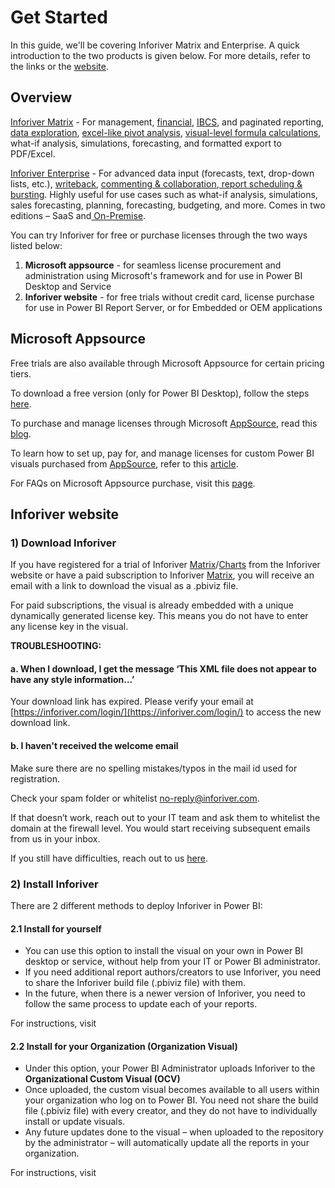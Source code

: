 # Get Started

In this guide, we'll be covering Inforiver Matrix and Enterprise. A quick introduction to the two products is given below. For more details, refer to the links or the [website](https://inforiver.com/).

## Overview

[Inforiver Matrix](https://inforiver.com/matrix/) - For management, [financial](https://inforiver.com/financial-reports-powerbi/), [IBCS](https://inforiver.com/ibcs-reports-powerbi/), and paginated reporting, [data exploration](https://inforiver.com/explore-data-powerbi/), [excel-like pivot analysis](https://inforiver.com/excel-like-pivot-analysis-powerbi/), [visual-level formula calculations](https://inforiver.com/visual-calculations-powerbi/), what-if analysis, simulations, forecasting, and formatted export to PDF/Excel.

[Inforiver Enterprise](https://inforiver.com/enterprise/) - For advanced data input (forecasts, text, drop-down lists, etc.), [writeback](https://inforiver.com/writeback-powerbi/), [commenting & collaboration](https://inforiver.com/collaborate-powerbi/),[ report scheduling & bursting](https://inforiver.com/schedule-reports-powerbi/). Highly useful for use cases such as what-if analysis, simulations, sales forecasting, planning, forecasting, budgeting, and more. Comes in two editions – SaaS and[ On-Premise](https://inforiver.com/enterprise/on-premise-vs-saas/).



You can try Inforiver for free or purchase licenses through the two ways listed below:

1. **Microsoft appsource** - for seamless license procurement and administration using Microsoft's framework and for use in Power BI Desktop and Service
2. **Inforiver website** - for free trials without credit card, license purchase for use in Power BI Report Server, or for Embedded or OEM applications

## Microsoft Appsource

Free trials are also available through Microsoft Appsource for certain pricing tiers.

To download a free version (only for Power BI Desktop), follow the steps [here](https://learn.microsoft.com/en-us/power-bi/developer/visuals/import-visual).

To purchase and manage licenses through Microsoft [AppSource](https://appsource.microsoft.com/marketplace/apps?page=1\&product=power-bi-visuals), read this [blog](https://powerbi.microsoft.com/en-au/blog/introducing-a-new-way-to-purchase-licensed-power-bi-visuals-and-manage-licenses-through-microsoft-platforms/).&#x20;

To learn how to set up, pay for, and manage licenses for custom Power BI visuals purchased from [AppSource](https://appsource.microsoft.com/), refer to this [article](https://learn.microsoft.com/en-us/power-bi/developer/visuals/licensing-faq).

For FAQs on Microsoft Appsource purchase, visit this [page](https://inforiver.com/microsoft-appsource-purchase-faq/).

## Inforiver website

### 1) Download Inforiver

If you have registered for a trial of Inforiver [Matrix](https://inforiver.com/trial/)/[Charts](https://inforiver.com/charts/trial/) from the Inforiver website or have a paid subscription to Inforiver [Matrix](https://inforiver.com/pricing/), you will receive an email with a link to download the visual as a .pbiviz file.

For paid subscriptions, the visual is already embedded with a unique dynamically generated license key. This means you do not have to enter any license key in the visual.

**TROUBLESHOOTING:**

#### a. When I download, I get the message ‘This XML file does not appear to have any style information…’ <a href="#headline-413-134" id="headline-413-134"></a>

Your download link has expired. Please verify your email at [https://inforiver.com/login/](https://inforiver.com/login/) to access the new download link.

#### b. I haven't received the welcome email <a href="#headline-437-2838" id="headline-437-2838"></a>

Make sure there are no spelling mistakes/typos in the mail id used for registration.

Check your spam folder or whitelist [no-reply@inforiver.com](mailto:no-reply@inforiver.com).

If that doesn’t work, reach out to your IT team and ask them to whitelist the domain at the firewall level. You would start receiving subsequent emails from us in your inbox.

If you still have difficulties, reach out to us [here](https://inforiver.com/contact-us/).



### 2) Install Inforiver

There are 2 different methods to deploy Inforiver in Power BI:

#### 2.1 Install for yourself

* You can use this option to install the visual on your own in Power BI desktop or service, without help from your IT or Power BI administrator.
* If you need additional report authors/creators to use Inforiver, you need to share the Inforiver build file (.pbiviz file) with them.
* In the future, when there is a newer version of Inforiver, you need to follow the same process to update each of your reports.

For instructions, visit&#x20;

#### 2.2 Install for your Organization (Organization Visual)

* Under this option, your Power BI Administrator uploads Inforiver to the **Organizational Custom Visual (OCV)**
* Once uploaded, the custom visual becomes available to all users within your organization who log on to Power BI. You need not share the build file (.pbiviz file) with every creator, and they do not have to individually install or update visuals.
* Any future updates done to the visual – when uploaded to the repository by the administrator – will automatically update all the reports in your organization.

For instructions, visit&#x20;
